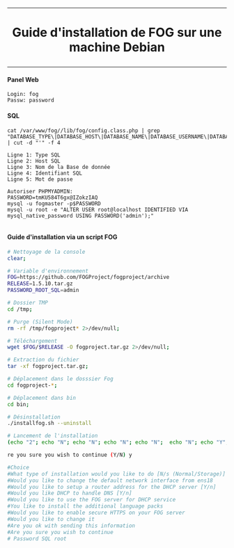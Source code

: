 ----------------------------------------------------------------------------------------------------------------------------
# <p align='center'>Guide d'installation de FOG sur une machine Debian </p>

----------------------------------------------------------------------------------------------------------------------------

#### Panel Web
```
Login: fog
Passw: password
```

#### SQL
```
cat /var/www/fog//lib/fog/config.class.php | grep "DATABASE_TYPE\|DATABASE_HOST\|DATABASE_NAME\|DATABASE_USERNAME\|DATABASE_PASSWORD" | cut -d "'" -f 4

Ligne 1: Type SQL
Ligne 2: Host SQL
Ligne 3: Nom de la Base de donnée
Ligne 4: Identifiant SQL
Ligne 5: Mot de passe

Autoriser PHPMYADMIN:
PASSWORD=tmKU584T6gx@IZokzIAQ
mysql -u fogmaster -p$PASSWORD
mysql -u root -e "ALTER USER root@localhost IDENTIFIED VIA mysql_native_password USING PASSWORD('admin');"


```

#### Guide d'installation via un script FOG
```bash
# Nettoyage de la console
clear;

# Variable d'environnement
FOG=https://github.com/FOGProject/fogproject/archive
RELEASE=1.5.10.tar.gz
PASSWORD_ROOT_SQL=admin

# Dossier TMP
cd /tmp;

# Purge (Silent Mode)
rm -rf /tmp/fogproject* 2>/dev/null;

# Téléchargement
wget $FOG/$RELEASE -O fogproject.tar.gz 2>/dev/null;

# Extraction du fichier
tar -xf fogproject.tar.gz;

# Déplacement dans le dosssier Fog
cd fogproject-*;

# Déplacement dans bin
cd bin;

# Désinstallation
./installfog.sh --uninstall

# Lancement de l'installation
(echo "2"; echo "N"; echo "N"; echo "N"; echo "N";  echo "N"; echo "Y"; echo "N"; echo "N"; echo "Y"; echo "Y"; echo "y"; echo "$PASSWORD_ROOT_SQL") | ./installfog.sh;

re you sure you wish to continue (Y/N) y

#Choice                                                                : 2
#What type of installation would you like to do [N/s (Normal/Storage)] ? N
#Would you like to change the default network interface from ens18     ? N
#Would you like to setup a router address for the DHCP server [Y/n]    ? N
#Would you like DHCP to handle DNS [Y/n]                               ? N
#Would you like to use the FOG server for DHCP service                 ? N
#You like to install the additional language packs                     ? Y
#Would you like to enable secure HTTPS on your FOG server              ? N
#Would you like to change it                                           ? N
#Are you ok with sending this information                              ? Y
#Are you sure you wish to continue                                     ? Y
# Password SQL root                                                    : admin
```

